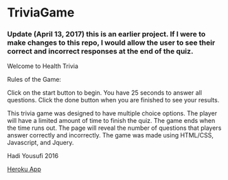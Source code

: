 # TriviaGame

### Update (April 13, 2017) this is an earlier project. If I were to make changes to this repo, I would allow the user to see their correct and incorrect responses at the end of the quiz.


Welcome to Health Trivia

Rules of the Game:

Click on the start button to begin. You have 25 seconds to answer all questions. Click the done button when you are finished to see your results.

This trivia game was designed to have multiple choice options.
The player will have a limited amount of time to finish the quiz.
The game ends when the time runs out. The page will reveal the number of questions that players answer correctly and incorrectly. The game was made using HTML/CSS, Javascript, and Jquery.

Hadi Yousufi 2016

[Heroku App](https://shielded-beach-69318.herokuapp.com/)
